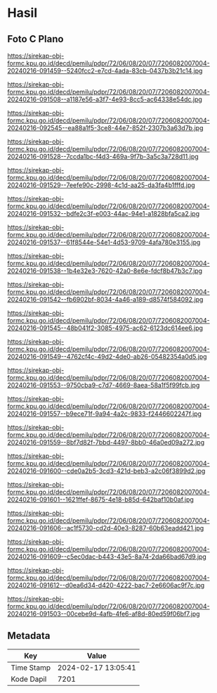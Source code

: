# Hasil

## Foto C Plano

https://sirekap-obj-formc.kpu.go.id/decd/pemilu/pdpr/72/06/08/20/07/7206082007004-20240216-091459--5240fcc2-e7cd-4ada-83cb-0437b3b21c14.jpg

https://sirekap-obj-formc.kpu.go.id/decd/pemilu/pdpr/72/06/08/20/07/7206082007004-20240216-091508--a1187e56-a3f7-4e93-8cc5-ac64338e54dc.jpg

https://sirekap-obj-formc.kpu.go.id/decd/pemilu/pdpr/72/06/08/20/07/7206082007004-20240216-092545--ea88a1f5-3ce8-44e7-852f-2307b3a63d7b.jpg

https://sirekap-obj-formc.kpu.go.id/decd/pemilu/pdpr/72/06/08/20/07/7206082007004-20240216-091528--7ccda1bc-f4d3-469a-9f7b-3a5c3a728d11.jpg

https://sirekap-obj-formc.kpu.go.id/decd/pemilu/pdpr/72/06/08/20/07/7206082007004-20240216-091529--7eefe90c-2998-4c1d-aa25-da3fa4b1fffd.jpg

https://sirekap-obj-formc.kpu.go.id/decd/pemilu/pdpr/72/06/08/20/07/7206082007004-20240216-091532--bdfe2c3f-e003-44ac-94e1-a1828bfa5ca2.jpg

https://sirekap-obj-formc.kpu.go.id/decd/pemilu/pdpr/72/06/08/20/07/7206082007004-20240216-091537--61f8544e-54e1-4d53-9709-4afa780e3155.jpg

https://sirekap-obj-formc.kpu.go.id/decd/pemilu/pdpr/72/06/08/20/07/7206082007004-20240216-091538--1b4e32e3-7620-42a0-8e6e-fdcf8b47b3c7.jpg

https://sirekap-obj-formc.kpu.go.id/decd/pemilu/pdpr/72/06/08/20/07/7206082007004-20240216-091542--fb6902bf-8034-4a46-a189-d8574f584092.jpg

https://sirekap-obj-formc.kpu.go.id/decd/pemilu/pdpr/72/06/08/20/07/7206082007004-20240216-091545--48b041f2-3085-4975-ac62-6123dc614ee6.jpg

https://sirekap-obj-formc.kpu.go.id/decd/pemilu/pdpr/72/06/08/20/07/7206082007004-20240216-091549--4762cf4c-49d2-4de0-ab26-05482354a0d5.jpg

https://sirekap-obj-formc.kpu.go.id/decd/pemilu/pdpr/72/06/08/20/07/7206082007004-20240216-091553--9750cba9-c7d7-4669-8aea-58a1f5f99fcb.jpg

https://sirekap-obj-formc.kpu.go.id/decd/pemilu/pdpr/72/06/08/20/07/7206082007004-20240216-091557--b9ece71f-9a94-4a2c-9833-f2446602247f.jpg

https://sirekap-obj-formc.kpu.go.id/decd/pemilu/pdpr/72/06/08/20/07/7206082007004-20240216-091559--8bf7d82f-7bbd-4497-8bb0-46a0ed09a272.jpg

https://sirekap-obj-formc.kpu.go.id/decd/pemilu/pdpr/72/06/08/20/07/7206082007004-20240216-091600--cde0a2b5-3cd3-421d-beb3-a2c06f3899d2.jpg

https://sirekap-obj-formc.kpu.go.id/decd/pemilu/pdpr/72/06/08/20/07/7206082007004-20240216-091601--1621ffef-8675-4e18-b85d-642baf10b0af.jpg

https://sirekap-obj-formc.kpu.go.id/decd/pemilu/pdpr/72/06/08/20/07/7206082007004-20240216-091606--ac1f5730-cd2d-40e3-8287-60b63eadd421.jpg

https://sirekap-obj-formc.kpu.go.id/decd/pemilu/pdpr/72/06/08/20/07/7206082007004-20240216-091609--c5ec0dac-b443-43e5-8a74-2da66bad67d9.jpg

https://sirekap-obj-formc.kpu.go.id/decd/pemilu/pdpr/72/06/08/20/07/7206082007004-20240216-091612--d0ea6d34-d420-4222-bac7-2e6606ac9f7c.jpg

https://sirekap-obj-formc.kpu.go.id/decd/pemilu/pdpr/72/06/08/20/07/7206082007004-20240216-091503--00cebe9d-4afb-4fe6-af8d-80ed59f06bf7.jpg


## Metadata

| Key        | Value               |
| ---------- | ------------------- |
| Time Stamp | 2024-02-17 13:05:41 |
| Kode Dapil | 7201                |



